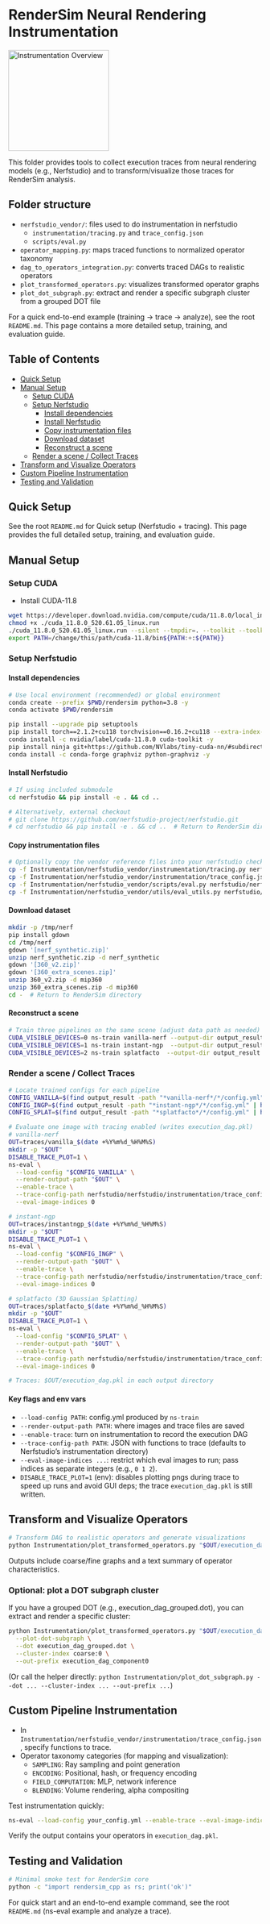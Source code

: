 # RenderSim Neural Rendering Instrumentation

<img src="Instrumentation.png" alt="Instrumentation Overview" width="200"/>

This folder provides tools to collect execution traces from neural rendering models (e.g., Nerfstudio) and to transform/visualize those traces for RenderSim analysis.

## Folder structure
- `nerfstudio_vendor/`: files used to do instrumentation in nerfstudio
  - `instrumentation/tracing.py` and `trace_config.json`
  - `scripts/eval.py`
- `operator_mapping.py`: maps traced functions to normalized operator taxonomy
- `dag_to_operators_integration.py`: converts traced DAGs to realistic operators
- `plot_transformed_operators.py`: visualizes transformed operator graphs
- `plot_dot_subgraph.py`: extract and render a specific subgraph cluster from a grouped DOT file

For a quick end-to-end example (training -> trace -> analyze), see the root `README.md`. This page contains a more detailed setup, training, and evaluation guide.

## Table of Contents

- [Quick Setup](#quick-setup)
- [Manual Setup](#manual-setup)
  - [Setup CUDA](#setup-cuda)
  - [Setup Nerfstudio](#setup-nerfstudio)
    - [Install dependencies](#install-dependencies)
    - [Install Nerfstudio](#install-nerfstudio)
    - [Copy instrumentation files](#copy-instrumentation-files)
    - [Download dataset](#download-dataset)
    - [Reconstruct a scene](#reconstruct-a-scene)
  - [Render a scene / Collect Traces](#render-a-scene--collect-traces)
- [Transform and Visualize Operators](#transform-and-visualize-operators)
- [Custom Pipeline Instrumentation](#custom-pipeline-instrumentation)
- [Testing and Validation](#testing-and-validation)

## Quick Setup

See the root `README.md` for Quick setup (Nerfstudio + tracing). This page provides the full detailed setup, training, and evaluation guide.

## Manual Setup

### Setup CUDA

- Install CUDA-11.8

```bash
wget https://developer.download.nvidia.com/compute/cuda/11.8.0/local_installers/cuda_11.8.0_520.61.05_linux.run
chmod +x ./cuda_11.8.0_520.61.05_linux.run
./cuda_11.8.0_520.61.05_linux.run --silent --tmpdir=. --toolkit --toolkitpath=/change/this/path/cuda-11.8/
export PATH=/change/this/path/cuda-11.8/bin${PATH:+:${PATH}}
```

### Setup Nerfstudio

#### Install dependencies

```bash
# Use local environment (recommended) or global environment
conda create --prefix $PWD/rendersim python=3.8 -y
conda activate $PWD/rendersim

pip install --upgrade pip setuptools
pip install torch==2.1.2+cu118 torchvision==0.16.2+cu118 --extra-index-url https://download.pytorch.org/whl/cu118
conda install -c nvidia/label/cuda-11.8.0 cuda-toolkit -y
pip install ninja git+https://github.com/NVlabs/tiny-cuda-nn/#subdirectory=bindings/torch
conda install -c conda-forge graphviz python-graphviz -y
```

#### Install Nerfstudio

```bash
# If using included submodule
cd nerfstudio && pip install -e . && cd ..

# Alternatively, external checkout
# git clone https://github.com/nerfstudio-project/nerfstudio.git
# cd nerfstudio && pip install -e . && cd ..  # Return to RenderSim directory
```

#### Copy instrumentation files

```bash
# Optionally copy the vendor reference files into your nerfstudio checkout
cp -f Instrumentation/nerfstudio_vendor/instrumentation/tracing.py nerfstudio/nerfstudio/instrumentation/ || true
cp -f Instrumentation/nerfstudio_vendor/instrumentation/trace_config.json nerfstudio/nerfstudio/instrumentation/ || true
cp -f Instrumentation/nerfstudio_vendor/scripts/eval.py nerfstudio/nerfstudio/scripts/ || true
cp -f Instrumentation/nerfstudio_vendor/utils/eval_utils.py nerfstudio/nerfstudio/utils/ || true
```

#### Download dataset

```bash
mkdir -p /tmp/nerf
pip install gdown
cd /tmp/nerf
gdown '[nerf_synthetic.zip]'
unzip nerf_synthetic.zip -d nerf_synthetic
gdown '[360_v2.zip]'
gdown '[360_extra_scenes.zip]'
unzip 360_v2.zip -d mip360
unzip 360_extra_scenes.zip -d mip360
cd -  # Return to RenderSim directory
```

#### Reconstruct a scene

```bash
# Train three pipelines on the same scene (adjust data path as needed)
CUDA_VISIBLE_DEVICES=0 ns-train vanilla-nerf --output-dir output_result --max-num-iterations=10000 --data /tmp/nerf/nerf_synthetic/mic blender-data
CUDA_VISIBLE_DEVICES=1 ns-train instant-ngp  --output-dir output_result --max-num-iterations=10000 --data /tmp/nerf/nerf_synthetic/mic blender-data
CUDA_VISIBLE_DEVICES=2 ns-train splatfacto  --output-dir output_result --max-num-iterations=100000 --data /tmp/nerf/nerf_synthetic/mic blender-data
```

### Render a scene / Collect Traces

```bash
# Locate trained configs for each pipeline
CONFIG_VANILLA=$(find output_result -path "*vanilla-nerf*/*/config.yml" | head -n1)
CONFIG_INGP=$(find output_result -path "*instant-ngp*/*/config.yml" | head -n1)
CONFIG_SPLAT=$(find output_result -path "*splatfacto*/*/config.yml" | head -n1)

# Evaluate one image with tracing enabled (writes execution_dag.pkl)
# vanilla-nerf
OUT=traces/vanilla_$(date +%Y%m%d_%H%M%S)
mkdir -p "$OUT"
DISABLE_TRACE_PLOT=1 \
ns-eval \
  --load-config "$CONFIG_VANILLA" \
  --render-output-path "$OUT" \
  --enable-trace \
  --trace-config-path nerfstudio/nerfstudio/instrumentation/trace_config.json \
  --eval-image-indices 0

# instant-ngp
OUT=traces/instantngp_$(date +%Y%m%d_%H%M%S)
mkdir -p "$OUT"
DISABLE_TRACE_PLOT=1 \
ns-eval \
  --load-config "$CONFIG_INGP" \
  --render-output-path "$OUT" \
  --enable-trace \
  --trace-config-path nerfstudio/nerfstudio/instrumentation/trace_config.json \
  --eval-image-indices 0

# splatfacto (3D Gaussian Splatting)
OUT=traces/splatfacto_$(date +%Y%m%d_%H%M%S)
mkdir -p "$OUT"
DISABLE_TRACE_PLOT=1 \
ns-eval \
  --load-config "$CONFIG_SPLAT" \
  --render-output-path "$OUT" \
  --enable-trace \
  --trace-config-path nerfstudio/nerfstudio/instrumentation/trace_config.json \
  --eval-image-indices 0

# Traces: $OUT/execution_dag.pkl in each output directory
```

#### Key flags and env vars
- `--load-config PATH`: config.yml produced by `ns-train`
- `--render-output-path PATH`: where images and trace files are saved
- `--enable-trace`: turn on instrumentation to record the execution DAG
- `--trace-config-path PATH`: JSON with functions to trace (defaults to Nerfstudio’s instrumentation directory)
- `--eval-image-indices ...`: restrict which eval images to run; pass indices as separate integers (e.g., `0 1 2`).
- `DISABLE_TRACE_PLOT=1` (env): disables plotting pngs during trace to speed up runs and avoid GUI deps; the trace `execution_dag.pkl` is still written.

## Transform and Visualize Operators

```bash
# Transform DAG to realistic operators and generate visualizations
python Instrumentation/plot_transformed_operators.py "$OUT/execution_dag.pkl"
```

Outputs include coarse/fine graphs and a text summary of operator characteristics.

### Optional: plot a DOT subgraph cluster
If you have a grouped DOT (e.g., execution_dag_grouped.dot), you can extract and render a specific cluster:

```bash
python Instrumentation/plot_transformed_operators.py "$OUT/execution_dag.pkl" \
  --plot-dot-subgraph \
  --dot execution_dag_grouped.dot \
  --cluster-index coarse:0 \
  --out-prefix execution_dag_component0
```

(Or call the helper directly: `python Instrumentation/plot_dot_subgraph.py --dot ... --cluster-index ... --out-prefix ...`)

## Custom Pipeline Instrumentation

- In `Instrumentation/nerfstudio_vendor/instrumentation/trace_config.json`, specify functions to trace.
- Operator taxonomy categories (for mapping and visualization):
  - `SAMPLING`: Ray sampling and point generation
  - `ENCODING`: Positional, hash, or frequency encoding
  - `FIELD_COMPUTATION`: MLP, network inference
  - `BLENDING`: Volume rendering, alpha compositing

Test instrumentation quickly:

```bash
ns-eval --load-config your_config.yml --enable-trace --eval-image-indices 0
```

Verify the output contains your operators in `execution_dag.pkl`.

## Testing and Validation

```bash
# Minimal smoke test for RenderSim core
python -c "import rendersim_cpp as rs; print('ok')"
```

For quick start and an end-to-end example command, see the root `README.md` (ns-eval example and analyze a trace).

